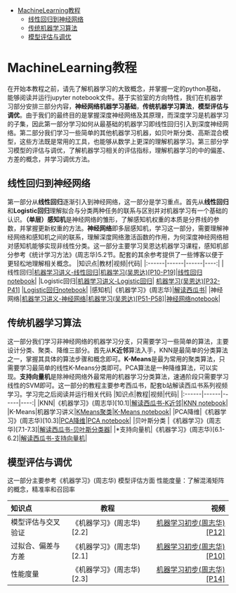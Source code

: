 - [MachineLearning教程](#machinelearning教程)
  - [线性回归到神经网络](#线性回归到神经网络)
  - [传统机器学习算法](#传统机器学习算法)
  - [模型评估与调优](#模型评估与调优)

# MachineLearning教程
在开始本教程之前，请先了解机器学习的大致概念，并掌握一定的python基础，能够阅读并运行jupyter notebook文件。基于实验室的方向特性，我们在机器学习部分安排三部分内容，**神经网络机器学习基础**，**传统机器学习算法**，**模型评估与调优**。由于我们的最终目的是掌握深度神经网络及其原理，而深度学习是机器学习的子集，因此第一部分学习如何从最基础的机器学习即线性回归引入到深度神经网络。第二部分我们学习一些简单的其他机器学习机器，如贝叶斯分类、高斯混合模型，这些方法既是常用的工具，也能够从数学上更深的理解机器学习。第三部分学习模型的评估与调优，了解机器学习相关的评估指标，理解机器学习的中的偏差、方差的概念，并学习调优方法。

## 线性回归到神经网络
第一部分从**线性回归**逐渐引入到神经网络，这一部分是学习重点。首先从**线性回归**和**Logistic回归**理解拟合与分类两种任务的联系与区别并对机器学习有一个基础的认识。**（单层）感知机**是神经网络的雏形，了解感知机权重的本质是分界线的参数，并掌握更新权重的方法。**神经网络**即多层感知机，学习这一部分，需要理解神经网络和感知机之间的联系，理解深度网络激活函数的作用，为何深度神经网络相对感知机能够实现非线性分类。这一部分主要学习吴恩达机器学习课程，感知机部分参考《统计学习方法》(周志华)5.2节。配套的其余参考提供了一些博客以便于更轻松地理解相关概念。
|知识点|教材|视频|代码|
|:------|------|------|----:|
|线性回归|[机器学习讲义-线性回归](https://scruel.gitee.io/ml-andrewng-notes/week1.html)|[机器学习(吴恩达)[P10-P19]](https://www.bilibili.com/video/BV1cv4y1W7A3?p=9&vd_source=ef6bc9d073dccb208fb608bc99286677)|[线性回归notebook](https://github.com/UNIC-Lab/AI_Course/edit/main/%E5%9F%BA%E7%A1%80%E7%9F%A5%E8%AF%86%E9%80%9F%E9%80%9A/Machine%20Learning%E6%95%99%E7%A8%8B/1.linear_regression)|
|Logistic回归|[机器学习讲义-Logistic回归](https://scruel.gitee.io/ml-andrewng-notes/week3.html)| [机器学习(吴恩达)[P32-P41]](https://www.bilibili.com/video/BV1cv4y1W7A3?p=32&vd_source=ef6bc9d073dccb208fb608bc99286677) |[Logistic回归notebook](https://github.com/UNIC-Lab/AI_Course/edit/main/%E5%9F%BA%E7%A1%80%E7%9F%A5%E8%AF%86%E9%80%9F%E9%80%9A/Machine%20Learning%E6%95%99%E7%A8%8B/2.logistic_regression)|
|感知机|《机器学习》(周志华)|[解读西瓜书](https://www.bilibili.com/video/BV1dM411k7q5?p=24&vd_source=ef6bc9d073dccb208fb608bc99286677)|
|神经网络|[机器学习讲义-神经网络](https://scruel.gitee.io/ml-andrewng-notes/week4.html)|[机器学习(吴恩达)[P51-P58]](https://www.bilibili.com/video/BV1cv4y1W7A3?p=51&vd_source=ef6bc9d073dccb208fb608bc99286677)|[神经网络notebook](https://github.com/UNIC-Lab/AI_Course/edit/main/%E5%9F%BA%E7%A1%80%E7%9F%A5%E8%AF%86%E9%80%9F%E9%80%9A/Machine%20Learning%E6%95%99%E7%A8%8B/4.nurual_network_back_propagation)|

## 传统机器学习算法
这一部分我们学习非神经网络的机器学习分支，只需要学习一些简单的算法，主要设计分类、聚类、降维三部分。首先从**K近邻**算法入手，KNN是最简单的分类算法之一，掌握其具体的算法步骤和概念即可。**K-Means**是最为常用的聚类算法，只需要学习最简单的线性K-Means分类即可。PCA算法是一种降维算法，可以实现。**支持向量机**是除神经网络外最常用的机器学习分类算法，速通阶段只需要学习线性的SVM即可。这一部分的教程主要参考西瓜书，配套b站解读西瓜书系列视频学习。学习完之后阅读并运行相关代码
|知识点|教程|视频|代码|
|:------|------|------|----:|
|KNN|《机器学习》(周志华)[10.1]|[解读西瓜书-K近邻](https://www.bilibili.com/video/BV1dM411k7q5?p=52&vd_source=ef6bc9d073dccb208fb608bc99286677)|[KNN notebook](https://github.com/UNIC-Lab/AI_Course/blob/main/%E5%9F%BA%E7%A1%80%E7%9F%A5%E8%AF%86%E9%80%9F%E9%80%9A/Machine%20Learning%E6%95%99%E7%A8%8B/NoteBooks/knn-notebook.ipynb)|
|K-Means|机器学习讲义|[KMeans聚类](https://www.bilibili.com/video/BV17Y4y1v7XH?p=3&vd_source=ef6bc9d073dccb208fb608bc99286677)|[K-Means notebook](https://github.com/UNIC-Lab/AI_Course/edit/main/%E5%9F%BA%E7%A1%80%E7%9F%A5%E8%AF%86%E9%80%9F%E9%80%9A/Machine%20Learning%E6%95%99%E7%A8%8B/7.kmeans_and_PCA)|
|PCA降维|《机器学习》(周志华)[10.3]|[PCA降维](https://www.bilibili.com/video/BV1QS4y1e7y6/?spm_id_from=333.337.search-card.all.click&vd_source=ef6bc9d073dccb208fb608bc99286677)|[PCA notebook](https://github.com/UNIC-Lab/AI_Course/edit/main/%E5%9F%BA%E7%A1%80%E7%9F%A5%E8%AF%86%E9%80%9F%E9%80%9A/Machine%20Learning%E6%95%99%E7%A8%8B/7.kmeans_and_PCA)|
|贝叶斯分类  |《机器学习》(周志华)[7.1-7.3]|[解读西瓜书-贝叶斯分类器](https://www.bilibili.com/video/BV1dM411k7q5?p=35&vd_source=ef6bc9d073dccb208fb608bc99286677)|
|*支持向量机|《机器学习》(周志华)[6.1-6.2]|[解读西瓜书-支持向量机](https://www.bilibili.com/video/BV1dM411k7q5?p=29&vd_source=ef6bc9d073dccb208fb608bc99286677)|


## 模型评估与调优

这一部分主要参考《机器学习》(周志华)
模型评估方面
性能度量：了解混淆矩阵的概念，精准率和召回率

|知识点|教程|视频|
|:------|------|------:|
|模型评估与交叉验证|《机器学习》(周志华)[2.2]|[机器学习初步(周志华)[P12]](https://www.bilibili.com/video/BV1xs4y1x7Uf?p=12&vd_source=ef6bc9d073dccb208fb608bc99286677)|
|过拟合、偏差与方差|《机器学习》(周志华)[2.1]|[机器学习初步(周志华)[P10]](https://www.bilibili.com/video/BV1xs4y1x7Uf?p=10&vd_source=ef6bc9d073dccb208fb608bc99286677)|
|性能度量|《机器学习》(周志华)[2.3]|[机器学习初步(周志华)[P14]](https://www.bilibili.com/video/BV1xs4y1x7Uf?p=14&vd_source=ef6bc9d073dccb208fb608bc99286677)|



